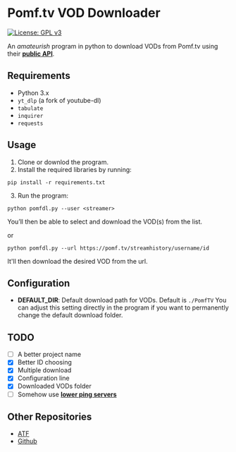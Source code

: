# Pomf.tv VOD Downloader
[![License: GPL v3](https://img.shields.io/badge/License-GPLv3-blue.svg)](https://gnu.org/licenses/gpl-3.0)

An *amateurish* program in python to download VODs from Pomf.tv using their **[public API](https://pomf.tv/help#api)**.

## Requirements
- Python 3.x
- `yt_dlp` (a fork of youtube-dl)
- `tabulate`
- `inquirer`
- `requests`

## Usage
1. Clone or downlod the program.
2. Install the required libraries by running:
```
pip install -r requirements.txt
```
3. Run the program:
```
python pomfdl.py --user <streamer>
```
You’ll then be able to select and download the VOD(s) from the list.

or

```
python pomfdl.py --url https://pomf.tv/streamhistory/username/id
```
It'll then download the desired VOD from the url.

## Configuration
- **DEFAULT_DIR**: Default download path for VODs. Default is `./PomfTV`
You can adjust this setting directly in the program if you want to permanently change the default download folder.

## TODO

- [ ] A better project name
- [X] Better ID choosing 
- [X] Multiple download
- [X] Configuration line
- [X] Downloaded VODs folder
- [ ] Somehow use **[lower ping servers](https://pomf.tv/help#streaming)**

## Other Repositories
- [ATF](https://git.allthefallen.moe/i4gor/pomf-vod-dl)
- [Github](https://github.com/i4gort/pomftv-vod-downloader)
